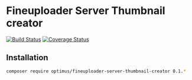 # Fineuploader Server Thumbnail creator

[![Build Status](https://travis-ci.org/esbenp/fineuploader-server-thumbnail-creator.svg)](https://travis-ci.org/esbenp/fineuploader-server-thumbnail-creator) [![Coverage Status](https://coveralls.io/repos/esbenp/fineuploader-server-thumbnail-creator/badge.svg?branch=master)](https://coveralls.io/r/esbenp/fineuploader-server-thumbnail-creator?branch=master)

## Installation

```bash
composer require optimus/fineuploader-server-thumbnail-creator 0.1.*
```
